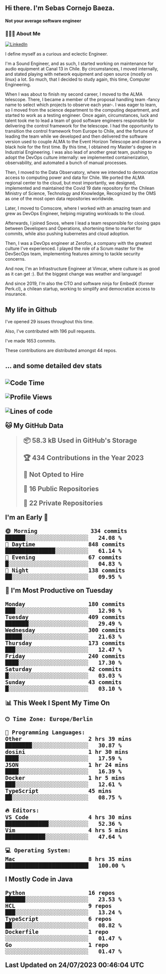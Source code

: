 <h2> Hi there.  I'm Sebas Cornejo Baeza.</h2>
<h4> Not your average software engineer</h4>
<h3> 👨🏻‍💻 About Me </h3>
<a href="http://linkedin.com/in/sebastian-cornejo-baeza/"><img alt="LinkedIn" src="https://img.shields.io/badge/Sebas%20Cornejo%20-informational?style=appveyor&logo=linkedin"></a>


I define myself as a curious and eclectic Engineer.

I'm a Sound Engineer, and as such, I started working on maintenance for audio equipment at Canal 13 in Chile.
By circumstances, I moved internally, and stated playing with network equipment and open source (mostly on linux) 
a lot. So much, that I decided to study again, this time, Computer Engineering.

When I was about to finish my second career, I moved to the ALMA telescope. There, I became a member of the proposal handling team
-fancy name to select which projects to observe each year-. 
I was eager to learn, so I moved from the science department to the computing department, and started to work as 
a testing engineer. Once again, circumstances, luck and talent took me to lead a team of good software engineers 
responsible for delivering the control framework for the telescope. I had the opportunity to transition the control framework from
Europe to Chile, and the fortune of leading the team while we developed and then delivered the software
version used to couple ALMA to the Event Horizon Telescope and observe a black hole for the first time.
By this time, I obtained my Master's degree in Industrial Engineering.
I was also lead of another great team, pushing to adopt the DevOps culture internally: we implemented containerization, observability, and automated a bunch of manual processes.

Then, I moved to the Data Observatory, where we intended to democratize access to computing power
and data for Chile. We ported the ALMA regional center to the cloud, but most importantly, we designed, implemented
and maintained the Covid 19 date repository for the Chilean Ministry of Science, Technology and Knowledge, Recognized by the OMS as one of the most open
data repositories worldwide.

Later, I moved to Comscore, where I worked with an amazing team and grew as DevOps Engineer, helping migrating workloads to the cloud.

Afterwards, I joined Sovos, where I lead a team responsible for closing gaps between Developers and Operations, shortening time to market for commits, while
also pushing kubernetes and cloud adoption.

Then, I was a DevOps engineer at Zerofox, a company with the greatest culture I've experienced. I played the role of a Scrum master for the DevSecOps team,
implementing features aiming to tackle security concerns.

And now, I'm an Infrastructure Engineer at Vimcar, where culture is as good as it can get :). But the biggest change was weather and language!
 
And since 2019, I'm also the CTO and software ninja for EmbedX (former Perk.cl), a chilean startup, working to simplify and democratize access to insurance.

<h2> My life in Github </h2>

I've opened 29 issues throughout this time.

Also, I've contributed with 196 pull requests.

I've made 1653 commits.

These contributions are distributed amongst 44 repos.

<h2>... and some detailed dev stats<h2>

<!--START_SECTION:waka-->
![Code Time](http://img.shields.io/badge/Code%20Time-426%20hrs%2017%20mins-blue)

![Profile Views](http://img.shields.io/badge/Profile%20Views-1-blue)

![Lines of code](https://img.shields.io/badge/From%20Hello%20World%20I%27ve%20Written-736.2%20thousand%20lines%20of%20code-blue)

**🐱 My GitHub Data** 

> 📦 58.3 kB Used in GitHub's Storage 
 > 
> 🏆 434 Contributions in the Year 2023
 > 
> 🚫 Not Opted to Hire
 > 
> 📜 16 Public Repositories 
 > 
> 🔑 22 Private Repositories 
 > 
**I'm an Early 🐤** 

```text
🌞 Morning                334 commits         ██████░░░░░░░░░░░░░░░░░░░   24.08 % 
🌆 Daytime                848 commits         ███████████████░░░░░░░░░░   61.14 % 
🌃 Evening                67 commits          █░░░░░░░░░░░░░░░░░░░░░░░░   04.83 % 
🌙 Night                  138 commits         ██░░░░░░░░░░░░░░░░░░░░░░░   09.95 % 
```
📅 **I'm Most Productive on Tuesday** 

```text
Monday                   180 commits         ███░░░░░░░░░░░░░░░░░░░░░░   12.98 % 
Tuesday                  409 commits         ███████░░░░░░░░░░░░░░░░░░   29.49 % 
Wednesday                300 commits         █████░░░░░░░░░░░░░░░░░░░░   21.63 % 
Thursday                 173 commits         ███░░░░░░░░░░░░░░░░░░░░░░   12.47 % 
Friday                   240 commits         ████░░░░░░░░░░░░░░░░░░░░░   17.30 % 
Saturday                 42 commits          █░░░░░░░░░░░░░░░░░░░░░░░░   03.03 % 
Sunday                   43 commits          █░░░░░░░░░░░░░░░░░░░░░░░░   03.10 % 
```


📊 **This Week I Spent My Time On** 

```text
🕑︎ Time Zone: Europe/Berlin

💬 Programming Languages: 
Other                    2 hrs 39 mins       ████████░░░░░░░░░░░░░░░░░   30.87 % 
dosini                   1 hr 30 mins        ████░░░░░░░░░░░░░░░░░░░░░   17.59 % 
JSON                     1 hr 24 mins        ████░░░░░░░░░░░░░░░░░░░░░   16.39 % 
Docker                   1 hr 5 mins         ███░░░░░░░░░░░░░░░░░░░░░░   12.61 % 
TypeScript               45 mins             ██░░░░░░░░░░░░░░░░░░░░░░░   08.75 % 

🔥 Editors: 
VS Code                  4 hrs 30 mins       █████████████░░░░░░░░░░░░   52.36 % 
Vim                      4 hrs 5 mins        ████████████░░░░░░░░░░░░░   47.64 % 

💻 Operating System: 
Mac                      8 hrs 35 mins       █████████████████████████   100.00 % 
```

**I Mostly Code in Java** 

```text
Python                   16 repos            ██████░░░░░░░░░░░░░░░░░░░   23.53 % 
HCL                      9 repos             ███░░░░░░░░░░░░░░░░░░░░░░   13.24 % 
TypeScript               6 repos             ██░░░░░░░░░░░░░░░░░░░░░░░   08.82 % 
Dockerfile               1 repo              ░░░░░░░░░░░░░░░░░░░░░░░░░   01.47 % 
Go                       1 repo              ░░░░░░░░░░░░░░░░░░░░░░░░░   01.47 % 
```




 Last Updated on 24/07/2023 00:46:04 UTC
<!--END_SECTION:waka-->
